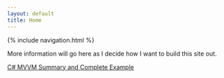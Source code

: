 ```yaml
---
layout: default
title: Home
---
```


{% include navigation.html %}

More information will go here as I decide how I want to build this site out.

[C# MVVM Summary and Complete Example](mvvmexample.md)
